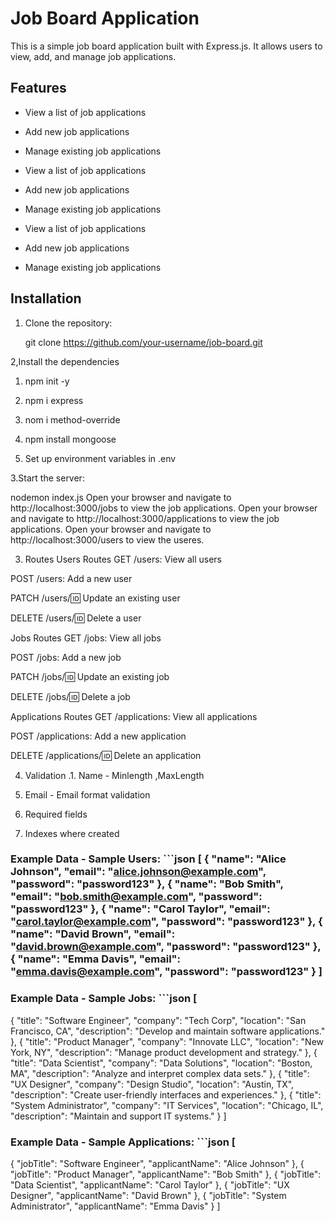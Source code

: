 # Job Board Application

This is a simple job board application built with Express.js. It allows users to view, add, and manage job applications.

## Features

- View a list of job applications
- Add new job applications
- Manage existing job applications

- View a list of job applications
- Add new job applications
- Manage existing job applications

- View a list of job applications
- Add new job applications
- Manage existing job applications

## Installation

1. Clone the repository:
 
   git clone https://github.com/your-username/job-board.git

2,Install the dependencies
 1. npm init -y
 2. npm i express
 3. nom i method-override
 4. npm install mongoose

2. Set up environment variables in .env

3.Start the server:

nodemon index.js
Open your browser and navigate to http://localhost:3000/jobs to view the job applications.
Open your browser and navigate to http://localhost:3000/applications to view the job applications.
Open your browser and navigate to http://localhost:3000/users to view the useres.



3. Routes
Users Routes
GET /users: View all users

POST /users: Add a new user

PATCH /users/:id: Update an existing user

DELETE /users/:id: Delete a user

Jobs Routes
GET /jobs: View all jobs

POST /jobs: Add a new job

PATCH /jobs/:id: Update an existing job

DELETE /jobs/:id: Delete a job

Applications Routes
GET /applications: View all applications

POST /applications: Add a new application

DELETE /applications/:id: Delete an application


4. Validation 
.1. Name - Minlength ,MaxLength
 2. Email - Email format validation
 3. Required fields

5. Indexes where created

### Example Data - **Sample Users**: ```json [ { "name": "Alice Johnson", "email": "alice.johnson@example.com", "password": "password123" }, { "name": "Bob Smith", "email": "bob.smith@example.com", "password": "password123" }, { "name": "Carol Taylor", "email": "carol.taylor@example.com", "password": "password123" }, { "name": "David Brown", "email": "david.brown@example.com", "password": "password123" }, { "name": "Emma Davis", "email": "emma.davis@example.com", "password": "password123" } ]

### Example Data - **Sample Jobs**: ```json [ 
  { "title": "Software Engineer", "company": "Tech Corp", "location": "San Francisco, CA", "description": "Develop and maintain software applications." },
  { "title": "Product Manager", "company": "Innovate LLC", "location": "New York, NY", "description": "Manage product development and strategy." },
  { "title": "Data Scientist", "company": "Data Solutions", "location": "Boston, MA", "description": "Analyze and interpret complex data sets." },
  { "title": "UX Designer", "company": "Design Studio", "location": "Austin, TX", "description": "Create user-friendly interfaces and experiences." },
  { "title": "System Administrator", "company": "IT Services", "location": "Chicago, IL", "description": "Maintain and support IT systems." }
]


### Example Data - **Sample Applications**: ```json [ 
  { "jobTitle": "Software Engineer", "applicantName": "Alice Johnson" },
  { "jobTitle": "Product Manager", "applicantName": "Bob Smith" },
  { "jobTitle": "Data Scientist", "applicantName": "Carol Taylor" },
  { "jobTitle": "UX Designer", "applicantName": "David Brown" },
  { "jobTitle": "System Administrator", "applicantName": "Emma Davis" }
]



